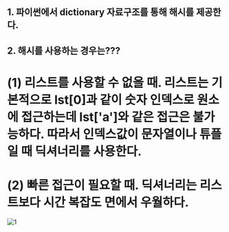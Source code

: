 ## 1. 파이썬에서 dictionary 자료구조를 통해 해시를 제공한다.

## 2. 해시를 사용하는 경우는???
# (1) 리스트를 사용할 수 없을 때. 리스트는 기본적으로 lst[0]과 같이 숫자 인덱스로 원소에 접근하는데 lst['a']와 같은 접근은 불가능하다. 따라서 인덱스값이 문자열이나 튜플일 때 딕셔너리를 사용한다.
# (2) 빠른 접근이 필요할 때. 딕셔너리는 리스트보다 시간 복잡도 면에서 우월하다. 
![1](https://github.com/pykido/Algorithm/assets/77539625/a17bd6a9-c665-4450-bc34-e7ac2c792b53)
